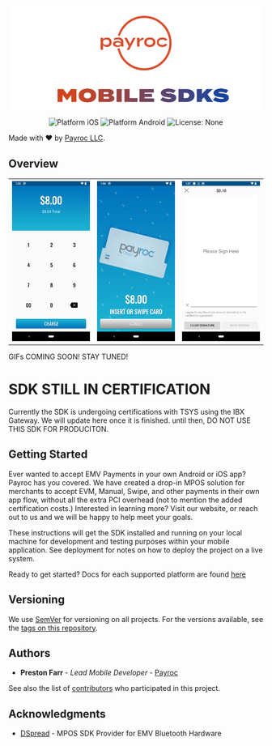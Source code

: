 ![Payroc Mobile SDK: Omnichannel payments](PayrocBanner.jpg)

<p align="center">
<img src="https://img.shields.io/badge/platform-iOS-blue.svg?style=flat" alt="Platform iOS" />
<img src="https://img.shields.io/badge/platform-Android-blue.svg?style=flat" alt="Platform Android" />
<img src="http://img.shields.io/badge/license-All Rights Reserved-red.svg?style=flat" alt="License: None" />
</p>

Made with ❤️ by [Payroc LLC](https://www.payroc.com).

## Overview

<table>
  <tr>
    <th>
      <img src="Example/Media/PayrocMPOSExample1.png" width="220" alt=""/>
    </th>
    <th>
      <img src="Example/Media/PayrocMPOSExample2.png" width="220" alt=""/>
    </th>
    <th>
    <img src="Example/Media/PayrocMPOSExample3.png" width="220" alt=""/>
    </th>
  </tr>
</table>

GIFs COMING SOON! STAY TUNED!


# SDK STILL IN CERTIFICATION

Currently the SDK is undergoing certifications with TSYS using the IBX Gateway. We will update here once it is finished. until then, DO NOT USE THIS SDK FOR PRODUCITON. 

## Getting Started

Ever wanted to accept EMV Payments in your own Android or iOS app? Payroc has you covered. We have created a drop-in MPOS solution for merchants to accept EVM, Manual, Swipe, and other payments in their own app flow, without all the extra PCI overhead (not to mention the added certification costs.) Interested in learning more? Visit our website, or reach out to us and we will be happy to help meet your goals.

These instructions will get the SDK installed and running on your local machine for development and testing purposes within your mobile application. See deployment for notes on how to deploy the project on a live system.

Ready to get started? Docs for each supported platform are found [here](https://github.com/payroc/mobile_sdks/wiki)

## Versioning

We use [SemVer](http://semver.org/) for versioning on all projects. For the versions available, see the [tags on this repository](https://github.com/payroc/mobile_sdk/tags). 

## Authors

* **Preston Farr** - *Lead Mobile Developer* - [Payroc](https://github.com/payroc)

See also the list of [contributors](https://github.com/payroc/mobile_sdk/contributors) who participated in this project.

## Acknowledgments

* [DSpread](https://gitlab.com/dspread) - MPOS SDK Provider for EMV Bluetooth Hardware 
 
